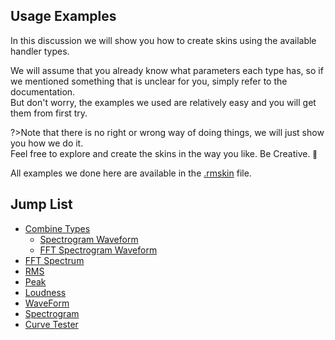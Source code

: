 ## Usage Examples

In this discussion we will show you how to create skins using the available handler types.

We will assume that you already know what parameters each type has, so if we mentioned something that is unclear for you, simply refer to the documentation.<br/>
But don't worry, the examples we used are relatively easy and you will get them from first try.

?>Note that there is no right or wrong way of doing things, we will just show you how we do it.<br/>
Feel free to explore and create the skins in the way you like. Be Creative. <small>:star2:</small>

All examples we done here are available in the [.rmskin]() file.

## Jump List

- [Combine Types](/docs/usage-examples/combine-types/combine-types.md)
  - [Spectrogram Waveform](/docs/usage-examples/combine-types/spectrogram-waveform.md)
  - [FFT Spectrogram Waveform](/docs/usage-examples/combine-types/fft-spectrogram-waveform.md)
- [FFT Spectrum](/docs/usage-examples/fft-spectrum.md)
- [RMS](/docs/usage-examples/rms.md)
- [Peak](/docs/usage-examples/peak.md)
- [Loudness](/docs/usage-examples/loudness.md)
- [WaveForm](/docs/usage-examples/waveform.md)
- [Spectrogram](/docs/usage-examples/spectrogram.md)
- [Curve Tester](/docs/usage-examples/curve-tester.md)
